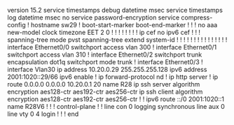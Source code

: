 version 15.2
service timestamps debug datetime msec
service timestamps log datetime msec
no service password-encryption
service compress-config
!
hostname sw29
!
boot-start-marker
boot-end-marker
!
!
!
no aaa new-model
clock timezone EET 2 0
!
!
!
!
!
!
!
!
ip cef
no ipv6 cef
!
!
!
spanning-tree mode pvst
spanning-tree extend system-id
!
!
!
!
!
!
!
!
!
!
!
!
!
!
!
interface Ethernet0/0
 switchport access vlan 300
!
interface Ethernet0/1
 switchport access vlan 310
!
interface Ethernet0/2
 switchport trunk encapsulation dot1q
 switchport mode trunk
!
interface Ethernet0/3
!
interface Vlan30
 ip address 10.20.0.29 255.255.255.128
 ipv6 address 2001:1020::29/66
 ipv6 enable
!
ip forward-protocol nd
!
ip http server
!
ip route 0.0.0.0 0.0.0.0 10.20.0.1 20 name R28
ip ssh server algorithm encryption aes128-ctr aes192-ctr aes256-ctr
ip ssh client algorithm encryption aes128-ctr aes192-ctr aes256-ctr
!
!
ipv6 route ::/0 2001:1020::1 name R28V6
!
!
!
control-plane
!
!
line con 0
 logging synchronous
line aux 0
line vty 0 4
 login
!
!
!
end
